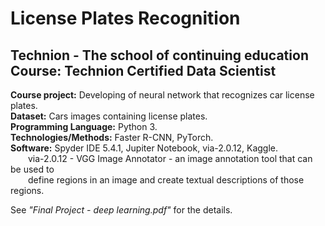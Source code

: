 # License Plates Recognition
## Technion - The school of continuing education<br/>Course: Technion Certified Data Scientist

**Course project:** Developing of neural network that recognizes car license plates.<br/>
**Dataset:** Cars images containing license plates.<br/>
**Programming Language:** Python 3.<br/>
**Technologies/Methods:** Faster R-CNN, PyTorch.<br/>
**Software:** Spyder IDE 5.4.1, Jupiter Notebook, via-2.0.12, Kaggle.<br/>
&emsp;&emsp;via-2.0.12 - VGG Image Annotator - an image annotation tool that can be used to<br/>
&emsp;&emsp;define regions in an image and create textual descriptions of those regions.

See *"Final Project - deep learning.pdf"* for the details.
